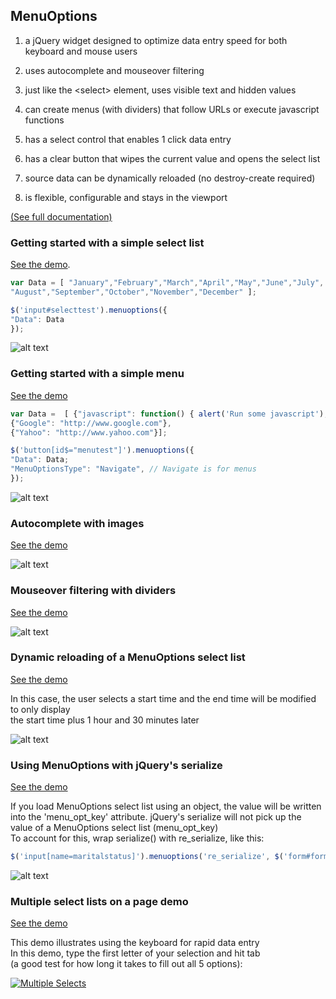 ## MenuOptions ##

1. a jQuery widget designed to optimize data entry speed for both keyboard and mouse users

2. uses autocomplete and mouseover filtering                                       

3. just like the  &lt;select&gt; element, uses visible text and hidden values

4. can create menus (with dividers) that follow URLs or execute javascript functions            

5. has a select control that enables 1 click data entry                         

6. has a clear button that wipes the current value and opens the select list       

7. source data can be dynamically reloaded (no destroy-create required)

8. is flexible, configurable and stays in the viewport  

[(See full documentation)](http://menuoptions.readthedocs.org/en/latest/)

### Getting started with a simple select list
[See the demo](http://www.menuoptions.org/examples/QuickStartSelect.html).

```javascript
var Data = [ "January","February","March","April","May","June","July",
"August","September","October","November","December" ];

$('input#selecttest').menuoptions({
"Data": Data
});
```
![alt text](http://www.menuoptions.org/examples/images/SimpleSelect.jpg "select list image")

### Getting started with a simple menu

[See the demo](http://www.menuoptions.org/examples/QuickStartMenu.html)

```javascript
var Data =  [ {"javascript": function() { alert('Run some javascript'); }},
{"Google": "http://www.google.com"},
{"Yahoo": "http://www.yahoo.com"}];

$('button[id$="menutest"]').menuoptions({
"Data": Data;
"MenuOptionsType": "Navigate", // Navigate is for menus
});
```
![alt text](http://www.menuoptions.org/examples/images/SimpleMenu.jpg "simple menu image")

### Autocomplete with images
[See the demo](http://www.menuoptions.org/examples/SelectWithImages.html)

![alt text](http://www.menuoptions.org/examples/images/AutoCompWithImgs.jpg "autocomplete with images")


### Mouseover filtering with dividers
[See the demo](http://www.menuoptions.org/examples/Dividers.html)

![alt text](http://www.menuoptions.org/examples/images/MenuWithMOandDivs.jpg "mouseover filtering with dividers")


### Dynamic reloading of a MenuOptions select list
[See the demo](http://www.menuoptions.org/examples/ReloadMenuOptions.html)

In this case, the user selects a start time and the end time will be modified to only display<br />
the start time plus 1 hour and 30 minutes later<br />

![alt text](http://www.menuoptions.org/examples/images/Reload.png "dynamic reload of MenuOptions select list")

### Using MenuOptions with jQuery's serialize
[See the demo](http://www.menuoptions.org/examples/Serialize.html)

If you load MenuOptions select list using an object, the value will be written into the 'menu_opt_key'
attribute.  jQuery's serialize will not pick up the value of a MenuOptions select list (menu_opt_key)<br />
To account for this, wrap serialize() with re_serialize, like this:<br />

```javascript
$('input[name=maritalstatus]').menuoptions('re_serialize', $('form#form1').serialize());
```

![alt text](http://www.menuoptions.org/examples/images/re_serialize.png "using MenuOptions with serialize() ")
### Multiple select lists on a page demo

[See the demo](http://www.menuoptions.org/examples/MultiSelect.html)

This demo illustrates using the keyboard for rapid data entry  
In this demo, type the first letter of your selection and hit tab  
(a good test for how long it takes to fill out all 5 options):  

[![Multiple Selects](http://www.menuoptions.org/examples/images/MultiSelects.png "using MenuOptions with multiple select lists ")](http://www.menuoptions.org/examples/MultiSelect.html)

